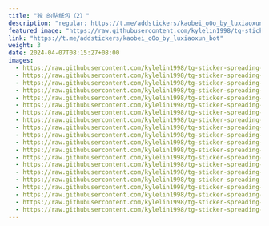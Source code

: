 ```yaml
---
title: "独 的贴纸包（2）"
description: "regular: https://t.me/addstickers/kaobei_o0o_by_luxiaoxun_bot"
featured_image: "https://raw.githubusercontent.com/kylelin1998/tg-sticker-spreading-worldwide-images/main/img/36835786-dbfc-426a-bb99-fba5733078ac.jpg"
link: "https://t.me/addstickers/kaobei_o0o_by_luxiaoxun_bot"
weight: 3
date: 2024-04-07T08:15:27+08:00
images:
  - https://raw.githubusercontent.com/kylelin1998/tg-sticker-spreading-worldwide-images/main/img/36835786-dbfc-426a-bb99-fba5733078ac.jpg
  - https://raw.githubusercontent.com/kylelin1998/tg-sticker-spreading-worldwide-images/main/img/109bdc78-7415-47f1-b4bd-c3df22032e27.jpg
  - https://raw.githubusercontent.com/kylelin1998/tg-sticker-spreading-worldwide-images/main/img/628d3f75-313a-486e-8079-6df22e69f8ef.jpg
  - https://raw.githubusercontent.com/kylelin1998/tg-sticker-spreading-worldwide-images/main/img/c1179e19-e593-4e9e-9cf1-a3810994bfa8.jpg
  - https://raw.githubusercontent.com/kylelin1998/tg-sticker-spreading-worldwide-images/main/img/f5022eed-b21e-4c8b-87b8-24f9758930c1.jpg
  - https://raw.githubusercontent.com/kylelin1998/tg-sticker-spreading-worldwide-images/main/img/7afc04bf-7846-4e7d-95e4-31103cfa8b09.jpg
  - https://raw.githubusercontent.com/kylelin1998/tg-sticker-spreading-worldwide-images/main/img/83cb6f06-1683-4d55-8ef6-0ddb04be1e00.jpg
  - https://raw.githubusercontent.com/kylelin1998/tg-sticker-spreading-worldwide-images/main/img/6ffcedb3-acee-48c6-9e38-97528f49aa4b.jpg
  - https://raw.githubusercontent.com/kylelin1998/tg-sticker-spreading-worldwide-images/main/img/11aca5dd-bf62-4a59-b1f5-acb0d1dca90c.jpg
  - https://raw.githubusercontent.com/kylelin1998/tg-sticker-spreading-worldwide-images/main/img/bf8fe1df-cfb9-426d-a21b-715edbc5c48c.jpg
  - https://raw.githubusercontent.com/kylelin1998/tg-sticker-spreading-worldwide-images/main/img/7e04daac-90d6-426c-a371-b806f31756b1.jpg
  - https://raw.githubusercontent.com/kylelin1998/tg-sticker-spreading-worldwide-images/main/img/478a5b1c-40ca-4969-9bad-ffaea3e2fdaf.jpg
  - https://raw.githubusercontent.com/kylelin1998/tg-sticker-spreading-worldwide-images/main/img/477ca778-cf7a-4dc4-bbfe-ed28d8171d70.jpg
  - https://raw.githubusercontent.com/kylelin1998/tg-sticker-spreading-worldwide-images/main/img/ea78553c-a7ad-43e7-ae3d-6192bee0628d.jpg
  - https://raw.githubusercontent.com/kylelin1998/tg-sticker-spreading-worldwide-images/main/img/9ef9e5a6-9341-46dc-83d6-25a3e23e4fa6.jpg
  - https://raw.githubusercontent.com/kylelin1998/tg-sticker-spreading-worldwide-images/main/img/f2b5e8b9-235c-455f-a0c2-0f4632ce2f4d.jpg
  - https://raw.githubusercontent.com/kylelin1998/tg-sticker-spreading-worldwide-images/main/img/52febc8f-b9a9-4caa-8670-ab809dc74aad.jpg
  - https://raw.githubusercontent.com/kylelin1998/tg-sticker-spreading-worldwide-images/main/img/0c947c5d-801a-4ba0-9e53-2157f4a5ed04.jpg
  - https://raw.githubusercontent.com/kylelin1998/tg-sticker-spreading-worldwide-images/main/img/77ee8c10-c917-4c4b-94f9-396e7197d18e.jpg
  - https://raw.githubusercontent.com/kylelin1998/tg-sticker-spreading-worldwide-images/main/img/b6e3cb13-40b1-4ab5-8dac-932ddb4bfd83.jpg
---
```

